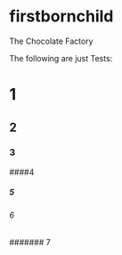 # firstbornchild
The Chocolate Factory

The following are just Tests:

# 1

## 2

### 3

####4

##### 5
###### 6

####### 7
